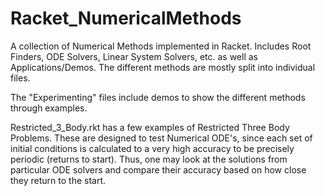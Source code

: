 # Racket_NumericalMethods
A collection of Numerical Methods implemented in Racket. Includes Root Finders, ODE Solvers, Linear System Solvers, etc. as well as Applications/Demos.
The different methods are mostly split into individual files.

The "Experimenting" files include demos to show the different methods through examples.

Restricted_3_Body.rkt has a few examples of Restricted Three Body Problems. These are designed to test Numerical ODE's, since each set of initial conditions is calculated to a very high accuracy to be precisely periodic (returns to start). Thus, one may look at the solutions from particular ODE solvers and compare their accuracy based on how close they return to the start.
